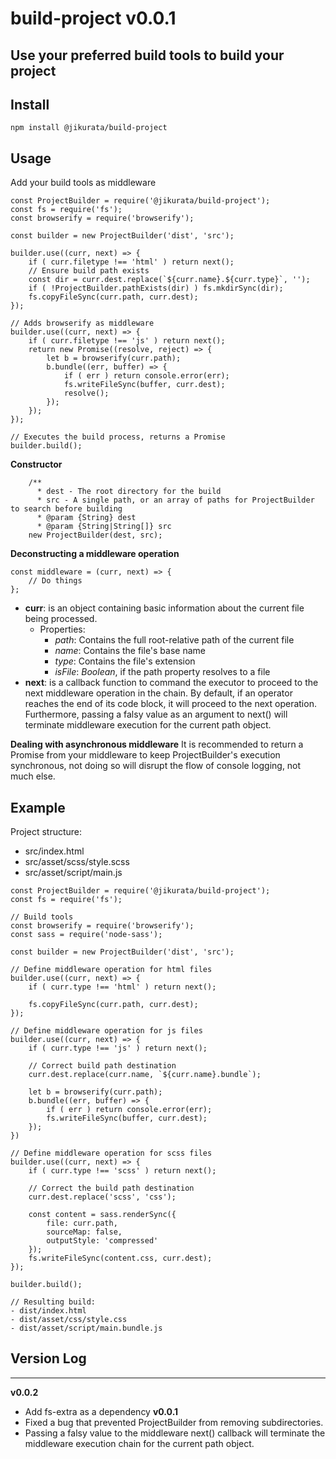 # build-project v0.0.1
Use your preferred build tools to build your project
---
## Install
```
npm install @jikurata/build-project
```
## Usage
Add your build tools as middleware
```
const ProjectBuilder = require('@jikurata/build-project');
const fs = require('fs');
const browserify = require('browserify');

const builder = new ProjectBuilder('dist', 'src');

builder.use((curr, next) => {
    if ( curr.filetype !== 'html' ) return next();
    // Ensure build path exists
    const dir = curr.dest.replace(`${curr.name}.${curr.type}`, '');
    if ( !ProjectBuilder.pathExists(dir) ) fs.mkdirSync(dir);
    fs.copyFileSync(curr.path, curr.dest);
});

// Adds browserify as middleware
builder.use((curr, next) => {
    if ( curr.filetype !== 'js' ) return next();
    return new Promise((resolve, reject) => {
        let b = browserify(curr.path);
        b.bundle((err, buffer) => {
            if ( err ) return console.error(err);
            fs.writeFileSync(buffer, curr.dest);
            resolve();
        });
    });
});

// Executes the build process, returns a Promise
builder.build();
```
**Constructor**
```
    /**
      * dest - The root directory for the build
      * src - A single path, or an array of paths for ProjectBuilder to search before building
      * @param {String} dest
      * @param {String|String[]} src
    new ProjectBuilder(dest, src);
```
**Deconstructing a middleware operation**
```
const middleware = (curr, next) => {
    // Do things
};
```
- **curr**: is an object containing basic information about the current file being processed.
    - Properties:
        - *path*: Contains the full root-relative path of the current file
        - *name*: Contains the file's base name
        - *type*: Contains the file's extension
        - *isFile*: *Boolean*, if the path property resolves to a file
- **next**: is a callback function to command the executor to proceed to the next middleware operation in the chain. By default, if an operator reaches the end of its code block, it will proceed to the next operation. Furthermore, passing a falsy value as an argument to next() will terminate middleware execution for the current path object.

**Dealing with asynchronous middleware**
It is recommended to return a Promise from your middleware to keep ProjectBuilder's execution synchronous, not doing so will disrupt the flow of console logging, not much else.

## Example
Project structure:
- src/index.html
- src/asset/scss/style.scss
- src/asset/script/main.js
```
const ProjectBuilder = require('@jikurata/build-project');
const fs = require('fs');

// Build tools
const browserify = require('browserify');
const sass = require('node-sass');

const builder = new ProjectBuilder('dist', 'src');

// Define middleware operation for html files
builder.use((curr, next) => {
    if ( curr.type !== 'html' ) return next();

    fs.copyFileSync(curr.path, curr.dest);
});

// Define middleware operation for js files
builder.use((curr, next) => {
    if ( curr.type !== 'js' ) return next();

    // Correct build path destination
    curr.dest.replace(curr.name, `${curr.name}.bundle`);

    let b = browserify(curr.path);
    b.bundle((err, buffer) => {
        if ( err ) return console.error(err);
        fs.writeFileSync(buffer, curr.dest);
    });
})

// Define middleware operation for scss files
builder.use((curr, next) => {
    if ( curr.type !== 'scss' ) return next();
    
    // Correct the build path destination
    curr.dest.replace('scss', 'css');

    const content = sass.renderSync({
        file: curr.path,
        sourceMap: false,
        outputStyle: 'compressed'
    });
    fs.writeFileSync(content.css, curr.dest);
});

builder.build();

// Resulting build:
- dist/index.html
- dist/asset/css/style.css
- dist/asset/script/main.bundle.js
```
## Version Log
---
**v0.0.2**
- Add fs-extra as a dependency
**v0.0.1**
- Fixed a bug that prevented ProjectBuilder from removing subdirectories.
- Passing a falsy value to the middleware next() callback will terminate the middleware execution chain for the current path object.
